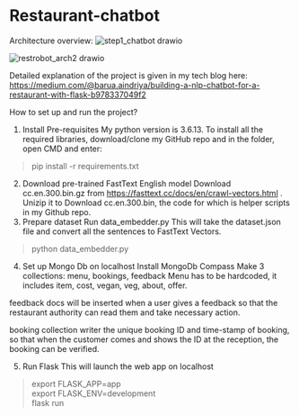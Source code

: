 # Restaurant-chatbot

Architecture overview:
![step1_chatbot drawio](https://user-images.githubusercontent.com/20969232/142749382-d4d5732d-4bd8-4997-a72d-f0511b392d46.png)

![restrobot_arch2 drawio](https://user-images.githubusercontent.com/20969232/142749378-ba6de4c5-2cad-4789-ab7a-0f549a7e4406.png)

Detailed explanation of the project is given in my tech blog here: https://medium.com/@barua.aindriya/building-a-nlp-chatbot-for-a-restaurant-with-flask-b978337049f2

How to set up and run the project?

1. Install Pre-requisites
My python version is 3.6.13.
To install all the required libraries, download/clone my GitHub repo and in the folder, open CMD and enter:  
> pip install -r requirements.txt

2. Download pre-trained FastText English model
Download cc.en.300.bin.gz from https://fasttext.cc/docs/en/crawl-vectors.html . Unizip it to Download cc.en.300.bin, the code for which is helper scripts in my Github repo.
3. Prepare dataset
Run data_embedder.py This will take the dataset.json file and convert all the sentences to FastText Vectors.
> python data_embedder.py
4. Set up Mongo Db on localhost
Install MongoDb Compass
Make 3 collections: menu, bookings, feedback
Menu has to be hardcoded, it includes item, cost, vegan, veg, about, offer.

feedback docs will be inserted when a user gives a feedback so that the restaurant authority can read them and take necessary action.

booking collection writer the unique booking ID and time-stamp of booking, so that when the customer comes and shows the ID at the reception, the booking can be verified.

5. Run Flask
This will launch the web app on localhost
> export FLASK_APP=app  
> export FLASK_ENV=development  
> flask run  
